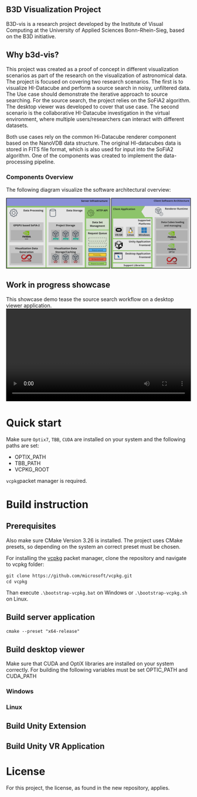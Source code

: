 ## B3D Visualization Project
B3D-vis is a research project developed by the Institute of Visual Computing at the University of Applied Sciences Bonn-Rhein-Sieg, based on the B3D initiative.

## Why b3d-vis?
This project was created as a proof of concept in different visualization scenarios as part of the research on the visualization of astronomical data.
The project is focused on covering two research scenarios. The first is to visualize HI-Datacube and perform a source search in noisy, unfiltered data. The Use case should demonstrate the iterative approach to source searching. For the source search, the project relies on the SoFiA2 algorithm. The desktop viewer was developed to cover that use case. The second scenario is the collaborative HI-Datacube investigation in the virtual environment, where multiple users/researchers can interact with different datasets.

Both use cases rely on the common Hi-Datacube renderer component based on the NanoVDB data structure. The original HI-datacubes data is stored in FITS file format, which is also used for input into the SoFiA2 algorithm. One of the components was created to implement the data-processing pipeline.

### Components Overview
The following diagram visualize the software architectural overview:

![alt text](./doc/b3d_vis_architecture.png "Project Architectual Components")

## Work in progress showcase
This showcase demo tease the source search workflow on a desktop viewer application.
<video src="./doc/b3d_vis_desktop_viewer_demo_09_2024.mp4" width="100%" controls></video>

# Quick start

Make sure `Optix7`, `TBB`, `CUDA` are installed on your system and the following paths are set:

- OPTIX_PATH
- TBB_PATH
- VCPKG_ROOT

`vcpkg`packet manager is required.



# Build instruction

## Prerequisites
Also make sure CMake Version 3.26 is installed.
The project uses CMake presets, so depending on the system an correct preset must be chosen.

For installing the [vcpkg](https://github.com/microsoft/vcpkg) packet manager, clone the repository and navigate to vcpkg folder:
```
git clone https://github.com/microsoft/vcpkg.git
cd vcpkg
```
Than execute `.\bootstrap-vcpkg.bat` on Windows or `.\bootstrap-vcpkg.sh` on Linux.

## Build server application

```
cmake --preset "x64-release"
```

## Build desktop viewer

Make sure that CUDA and OptiX libraries are installed on your system correctly.
For building the following variables must be set OPTIC_PATH and CUDA_PATH



### Windows


### Linux

## Build Unity Extension

## Build Unity VR Application

# License
For this project, the license, as found in the new repository, applies.
